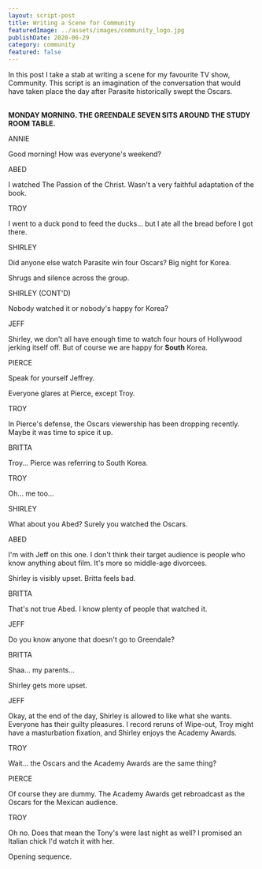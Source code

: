 ```yaml
---
layout: script-post
title: Writing a Scene for Community
featuredImage: ../assets/images/community_logo.jpg
publishDate: 2020-06-29
category: community
featured: false
---
```


In this post I take a stab at writing a scene for my favourite TV show, Community. This script is an imagination of the conversation that would have taken place the day after Parasite historically swept the Oscars.

<br>
<div class="script-content">
<div class = "action">  <strong>MONDAY MORNING. THE GREENDALE SEVEN SITS AROUND THE STUDY ROOM TABLE.</strong> </div>

<p class = "character"> ANNIE </p>  
<div class="dialogue-block">
<p class = "dialogue"> Good morning! How was everyone's weekend? </p>
</div>

<p class = "character"> ABED  </p>
<div class="dialogue-block">
<p class = "dialogue">
I watched The Passion of the Christ. Wasn't a very faithful adaptation of the book.
</p>
</div>

<p class= "character"> TROY  </p>
<div class="dialogue-block">
<p class = "dialogue">
I went to a duck pond to feed the ducks... but I ate all the bread before I got there.
</p>
</div>

<p class = "character"> SHIRLEY  </p>
<div class="dialogue-block">
<p class = "dialogue">
Did anyone else watch Parasite win four Oscars? Big night for Korea.
</p>
</div>

<div class = "action">  Shrugs and silence across the group. </div>

<p class = "character"> SHIRLEY (CONT'D)  </p>
<div class="dialogue-block">
<p class = "dialogue">
Nobody watched it or nobody's happy for Korea?
</p>
</div>

<p class = "character"> JEFF  </p>
<div class="dialogue-block">
<p class = "dialogue">
Shirley, we don't all have enough time to watch four hours of Hollywood jerking itself off. But of course we are happy for <strong>South</strong> Korea.</p>
</div>

<p class = "character"> PIERCE  </p>
<div class="dialogue-block">
<p class = "dialogue">
Speak for yourself Jeffrey.
</p>
</div>

<div class = "action">  Everyone glares at Pierce, except Troy. </div>

<p class = "character"> TROY  </p>
<div class="dialogue-block">
<p class = "dialogue">
In Pierce's defense, the Oscars viewership has been dropping recently. Maybe it was time to spice it up.
</p>
</div>

<p class = "character"> BRITTA  </p>
<div class="dialogue-block">
<p class = "dialogue">
Troy... Pierce was referring to South Korea.
</p>
</div>

<p class = "character"> TROY  </p>
<div class="dialogue-block">
<p class = "dialogue">
Oh... me too...
</p>
</div>

<p class = "character"> SHIRLEY  </p>
<div class="dialogue-block">
<p class = "dialogue">
What about you Abed? Surely you watched the Oscars.
</p>
</div>

<p class = "character"> ABED  </p>
<div class="dialogue-block">
<p class = "dialogue">
I'm with Jeff on this one. I don't think their target audience is people who know anything about film. It's more so middle-age divorcees.
</p>
</div>

<div class = "action">  Shirley is visibly upset. Britta feels bad. </div>

<p class = "character"> BRITTA  </p>
<div class="dialogue-block">
<p class = "dialogue">
That's not true Abed. I know plenty of people that watched it.
</p>
</div>

<p class = "character"> JEFF  </p>
<div class="dialogue-block">
<p class = "dialogue">
Do you know anyone that doesn't go to Greendale?
</p>
</div>

<p class = "character"> BRITTA  </p>
<div class="dialogue-block">
<p class = "dialogue">
Shaa... my parents...
</p>
</div>

<div class = "action">  Shirley gets more upset. </div>

<p class = "character"> JEFF  </p>
<div class="dialogue-block">
<p class = "dialogue">
Okay, at the end of the day, Shirley is allowed to like what she wants. Everyone has their guilty pleasures. I record reruns of Wipe-out, Troy might have a masturbation fixation, and Shirley enjoys the Academy Awards.
</p>
</div>

<p class = "character"> TROY  </p>
<div class="dialogue-block">
<p class = "dialogue">
Wait... the Oscars and the Academy Awards are the same thing?
</p>
</div>

<p class = "character"> PIERCE  </p>
<div class="dialogue-block">
<p class = "dialogue">
Of course they are dummy. The Academy Awards get rebroadcast as the Oscars for the Mexican audience.
</p>
</div>

<p class = "character"> TROY  </p>
<div class="dialogue-block">
<p class = "dialogue">
Oh no. Does that mean the Tony's were last night as well? I promised an Italian chick I'd watch it with her.
</p>
</div>

<div class = "action">  Opening sequence. </div>
</div>
